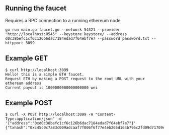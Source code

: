 
## Running the faucet 

Requires a RPC connection to a running ethereum node

```
go run main.go faucet.go --network 54321 --provider "http://localhost:8545" --keystore keystore/ --address d0c38befc1cf6c126b6dac7184edad7f64ebf7e7 --password password.txt --httpport 3099
```

## Example GET 
```
$ curl http://localhost:3099
Hello! this is a simple ETH faucet.
Request ETH by making a POST request to the root URL with your ethereum address
Current payout is 1000000000000000000 wei
```

## Example POST
```
$ curl -X POST http://localhost:3099 -H "Content-Type:application/json" -d '{"address":"0xd0c38befc1cf6c126b6dac7184edad7f64ebf7e7"}'
{"txhash":"0xc45c0c7a83c009adcaaf7f006f6f77e4eb265d164b796c2fd09d71709eddb130"}
```